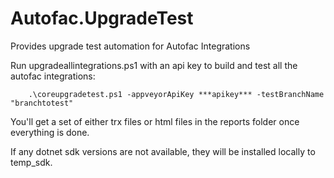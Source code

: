 # Autofac.UpgradeTest
Provides upgrade test automation for Autofac Integrations

Run upgradeallintegrations.ps1 with an api key to build and test all the autofac integrations:

```
    .\coreupgradetest.ps1 -appveyorApiKey ***apikey*** -testBranchName "branchtotest"
```

You'll get a set of either trx files or html files in the reports folder once everything is done.

If any dotnet sdk versions are not available, they will be installed locally to temp_sdk.